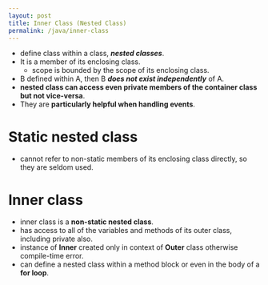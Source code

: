 ```yaml
---
layout: post
title: Inner Class (Nested Class)
permalink: /java/inner-class
---
```


* define class within a class, ***nested classes***. 
* It is a member of its enclosing class.
  * scope is bounded by the scope of its enclosing class. 
* B defined within A, then B ***does not exist independently*** of A.
* **nested class can access even private members of the container class but not vice-versa**. 
* They are **particularly helpful when handling events**.

# Static nested class
* cannot refer to non-static members of its enclosing class directly, so they are seldom used.

# Inner class
* inner class is a **non-static nested class**.
* has access to all of the variables and methods of its outer class, including private also.
* instance of **Inner** created only in context of **Outer** class otherwise compile-time error.
* can define a nested class within a method block or even in the body of a **for loop**.